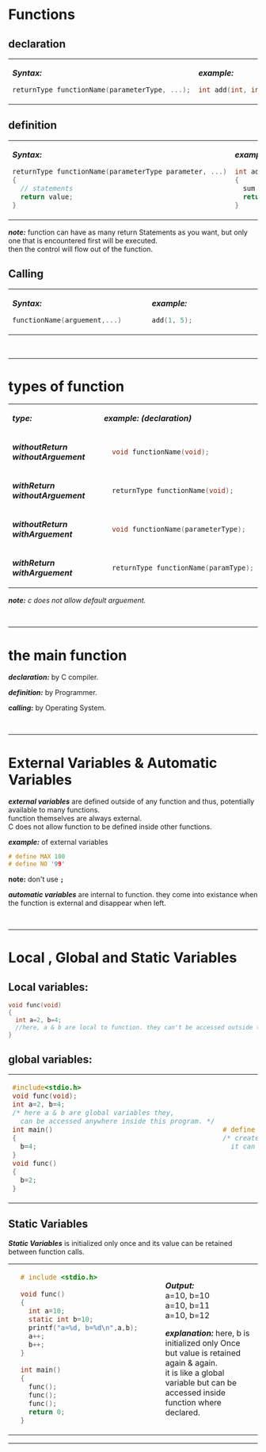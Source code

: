 # Functions
## declaration
<table>
<tr>
<td width=300>
  
***Syntax:***
```C
returnType functionName(parameterType, ...);
```  
</td>
<td width=300>

***example:***
```C
int add(int, int);
``` 
</td>
</tr>
</table>
  
## definition
<table>
<tr>  
<td width=300>
  
***Syntax:***
```C
returnType functionName(parameterType parameter, ...)
{
  // statements 
  return value;
}
```
</td>
<td width=300>
  
***example:***
```C
int add(int no1, int no2)
{
  sum = no1 + no2 ; 
  return sum;
}
```
</td>
</tr>
</table>

***note:*** function can have as many return Statements as you want, but only one that is encountered first will be executed. 
<br/>then the control will flow out of the function.


## Calling
<table>
<tr>
<td width=300>

***Syntax:***
```C
functionName(arguement,...)
```
</td>
<td width=300>

***example:***
```C
add(1, 5);
```  
</td>
</tr>
</table>

<br/>

---
# types of function
<table>
<tr>
<td width=300>  

***type:***
</td>
<td width=300>

***example: (declaration)***
</td>
</tr>
<td>  

***withoutReturn  withoutArguement***   
</td>
<td>

```C
  void functionName(void);
```
</td>
</tr>
<tr>
<td>  

***withReturn  withoutArguement***   
</td>
<td>

```C
  returnType functionName(void);
```
</td>
</tr>
<tr>
<td>  

***withoutReturn  withArguement***   
</td>
<td>

```C
  void functionName(parameterType);
```
</td>
</tr>
<tr>
<td>  

***withReturn  withArguement***   
</td>
<td>

```C
  returnType functionName(paramType);
```
</td>
</tr>
</table>

***note:*** _c does not allow default arguement._ 

<br/>

---
# the main function
***declaration:*** by C compiler.

***definition:*** by Programmer.

***calling:*** by Operating System.


<br/>

---
# External Variables & Automatic Variables
***external variables*** are defined outside of any function and thus, potentially available to many functions.
<br/>function themselves are always external.
<br/> C does not allow function to be defined inside other functions.

***example:*** of external variables
```C
# define MAX 100 
# define NO '99'
```
**note:** don't use **``;``**

***automatic variables*** are internal to function. they come into existance when the function is external and disappear when left.



<br/>


---
# Local , Global and Static Variables
## Local variables:
```C
void func(void)
{
  int a=2, b=4;
  //here, a & b are local to function. they can't be accessed outside this function
}
```

## global variables:
<table>
<tr>
<td width=500>

```C
#include<stdio.h>
void func(void);
int a=2, b=4;
/* here a & b are global variables they,
  can be accessed anywhere inside this program. */
int main()
{
  b=4;
}
void func()
{
  b=2;
}
```
</td>
<td width=500>

```C
# define max 3
/* creates a macro , which is like a global constant.
  it can be accessed anywhere, but value can't be changed. */ 
```
</td>
</tr>
</table>

## Static Variables
***Static Variables*** is initialized only once and its value can be retained between function calls.
<table>
<tr>
<td width=400>
  
```C
  # include <stdio.h>
  
  void func()
  {
    int a=10;
    static int b=10;
    printf("a=%d, b=%d\n",a,b);
    a++;
    b++;
  }
  
  int main()
  {
    func();
    func();
    func();
    return 0;
  }
```
</td>
<td width=400>

***Output:***
<br/> a=10, b=10
<br/> a=10, b=11
<br/> a=10, b=12
  
***explanation:***
here, b is initialized only Once but value is retained again & again.
<br/> it is like a global variable but can be accessed inside function where declared.
</td> 
</tr>
</table>

---


